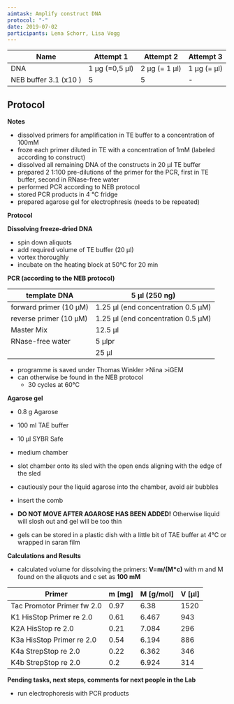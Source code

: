 ```yaml
---
aimtask: Amplify construct DNA  
protocol: "-" 
date: 2019-07-02  
participants: Lena Schorr, Lisa Vogg
---  
```

  
Name | Attempt 1 | Attempt 2 | Attempt 3  
-----------------------|----------------|------------------|-------------  
DNA | 1 µg (=0,5 µl) | 2 µg (= 1 µl) | 1 µg (= µl)  
NEB buffer 3.1 (x10 ) | 5 | 5 | -  
  
## Protocol  
  

**Notes**

-   dissolved primers for amplification in TE buffer to a concentration of 100mM
-   froze each primer diluted in TE with a concentration of 1mM (labeled according to construct)
-   dissolved all remaining DNA of the constructs in 20 µl TE buffer
-   prepared 2 1:100 pre-dilutions of the primer for the PCR, first in TE buffer, second in RNase-free water
-   performed PCR according to NEB protocol
-   stored PCR products in 4 °C fridge
-   prepared agarose gel for electrophresis (needs to be repeated)

  

  

**Protocol**

  

**Dissolving freeze-dried DNA**

-   spin down aliquots
-   add required volume of TE buffer (20 µl)
-   vortex thoroughly
-   incubate on the heating block at 50°C for 20 min

  

**PCR (according to the NEB protocol)**



|template DNA|5 µl (250 ng)|
|--- |--- |
|forward primer (10 µM)|1.25 µl (end concentration 0.5 µM)|
|reverse primer (10 µM)|1.25 µl (end concentration 0.5 µM)|
|Master Mix|12.5 µl|
|RNase-free water|5 µlpr|
||25 µl|

-   programme is saved under Thomas Winkler >Nina >iGEM
-   can otherwise be found in the NEB protocol
    -   30 cycles at 60°C

  

**Agarose gel**

-   0.8 g Agarose
-   100 ml TAE buffer
-   10 µl SYBR Safe
-   medium chamber

  

-   slot chamber onto its sled with the open ends aligning with the edge of the sled
-   cautiously pour the liquid agarose into the chamber, avoid air bubbles
-   insert the comb
-   **DO NOT MOVE AFTER AGAROSE HAS BEEN ADDED!** Otherwise liquid will slosh out and gel will be too thin
-   gels can be stored in a plastic dish with a little bit of TAE buffer at 4°C or wrapped in saran film

  
**Calculations and Results**
-   calculated volume for dissolving the primers:  **V=m/(M*c)**  with m and M found on the aliquots and c set as  **100 mM**



|Primer|m [mg]|M [g/mol]|V [µl]|
|--- |--- |--- |--- |
|Tac Promotor Primer fw 2.0|0.97|6.38|1520|
|K1 HisStop Primer re 2.0|0.61|6.467|943|
|K2A HisStop re 2.0|0.21|7.084|296|
|K3a HisStop Primer re 2.0|0.54|6.194|886|
|K4a StrepStop re 2.0|0.22|6.362|346|
|K4b StrepStop re 2.0|0.2|6.924|314|  

  
 **Pending tasks, next steps, comments for next people in the Lab**
-   run electrophoresis with PCR products
